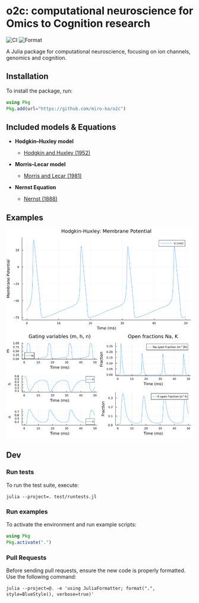 # o2c: computational neuroscience for Omics to Cognition research

![CI](https://github.com/miro-ka/o2c/actions/workflows/ci.yml/badge.svg)
![Format](https://github.com/miro-ka/o2c/actions/workflows/format.yml/badge.svg)

A Julia package for computational neuroscience, focusing on ion channels, genomics and cognition.  

## Installation
To install the package, run:
```julia
using Pkg
Pkg.add(url="https://github.com/miro-ka/o2c")
```

## Included models & Equations

- **Hodgkin–Huxley model**  
  - [Hodgkin and Huxley (1952)](https://www.ncbi.nlm.nih.gov/pmc/articles/PMC1392413/)

- **Morris–Lecar model**  
  - [Morris and Lecar (1981)](https://doi.org/10.1016/S0006-3495(81)84782-0)

- **Nernst Equation**  
  - [Nernst (1888)](https://en.wikipedia.org/wiki/Nernst_equation)


## Examples
![Hodgkin Huxley model](images/hodgkin_huxley.png)

## Dev

### Run tests
To run the test suite, execute:
```
julia --project=. test/runtests.jl
```

### Run examples
To activate the environment and run example scripts:
```julia
using Pkg
Pkg.activate(".")
```

### Pull Requests
Before sending pull requests, ensure the new code is properly formatted. Use the following command:
```
julia --project=@. -e 'using JuliaFormatter; format(".", style=BlueStyle(), verbose=true)'
```
